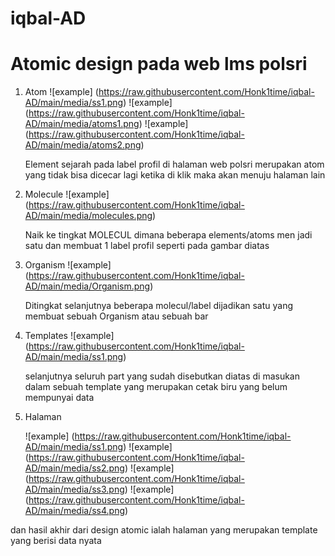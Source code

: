 # iqbal-AD

# Atomic design pada web lms polsri

1. Atom 
    ![example] (https://raw.githubusercontent.com/Honk1time/iqbal-AD/main/media/ss1.png)
    ![example] (https://raw.githubusercontent.com/Honk1time/iqbal-AD/main/media/atoms1.png)
    ![example] (https://raw.githubusercontent.com/Honk1time/iqbal-AD/main/media/atoms2.png)

    Element sejarah pada label profil di halaman web polsri merupakan atom yang tidak bisa dicecar lagi ketika di klik maka
    akan menuju halaman lain


2. Molecule 
    ![example] (https://raw.githubusercontent.com/Honk1time/iqbal-AD/main/media/molecules.png)

    Naik ke tingkat MOLECUL dimana beberapa elements/atoms men jadi satu dan membuat 1 label profil seperti pada gambar diatas

3. Organism 
   ![example] (https://raw.githubusercontent.com/Honk1time/iqbal-AD/main/media/Organism.png)
    
    Ditingkat selanjutnya beberapa molecul/label dijadikan satu yang membuat sebuah Organism atau sebuah bar 

4. Templates 
   ![example] (https://raw.githubusercontent.com/Honk1time/iqbal-AD/main/media/ss1.png)
     
     selanjutnya seluruh part yang sudah disebutkan diatas di masukan dalam sebuah template yang merupakan cetak biru yang belum mempunyai data

5. Halaman 

   ![example] (https://raw.githubusercontent.com/Honk1time/iqbal-AD/main/media/ss1.png)
   ![example] (https://raw.githubusercontent.com/Honk1time/iqbal-AD/main/media/ss2.png)
   ![example] (https://raw.githubusercontent.com/Honk1time/iqbal-AD/main/media/ss3.png)
   ![example] (https://raw.githubusercontent.com/Honk1time/iqbal-AD/main/media/ss4.png)

  dan hasil akhir dari design atomic ialah halaman yang merupakan template yang berisi data nyata

 

